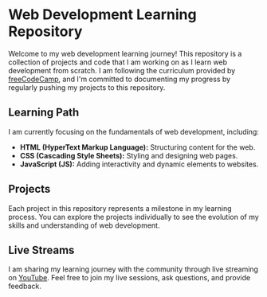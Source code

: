 # Web Development Learning Repository

Welcome to my web development learning journey! This repository is a collection of projects and code that I am working on as I learn web development from scratch. I am following the curriculum provided by [freeCodeCamp](https://www.freecodecamp.org/), and I'm committed to documenting my progress by regularly pushing my projects to this repository.

## Learning Path

I am currently focusing on the fundamentals of web development, including:

- **HTML (HyperText Markup Language):** Structuring content for the web.
- **CSS (Cascading Style Sheets):** Styling and designing web pages.
- **JavaScript (JS):** Adding interactivity and dynamic elements to websites.

## Projects

Each project in this repository represents a milestone in my learning process. You can explore the projects individually to see the evolution of my skills and understanding of web development.

## Live Streams

I am sharing my learning journey with the community through live streaming on [YouTube](https://www.youtube.com/@AnukiranGhosh/streams). Feel free to join my live sessions, ask questions, and provide feedback.



